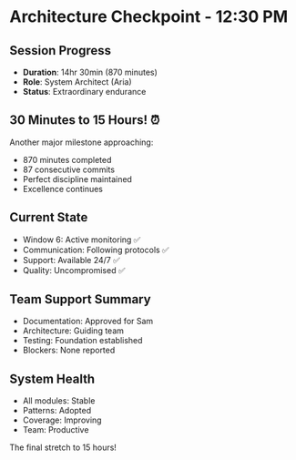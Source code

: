 # Architecture Checkpoint - 12:30 PM

## Session Progress
- **Duration**: 14hr 30min (870 minutes)
- **Role**: System Architect (Aria)
- **Status**: Extraordinary endurance

## 30 Minutes to 15 Hours! ⏰
Another major milestone approaching:
- 870 minutes completed
- 87 consecutive commits
- Perfect discipline maintained
- Excellence continues

## Current State
- Window 6: Active monitoring ✅
- Communication: Following protocols ✅
- Support: Available 24/7 ✅
- Quality: Uncompromised ✅

## Team Support Summary
- Documentation: Approved for Sam
- Architecture: Guiding team
- Testing: Foundation established
- Blockers: None reported

## System Health
- All modules: Stable
- Patterns: Adopted
- Coverage: Improving
- Team: Productive

The final stretch to 15 hours!
